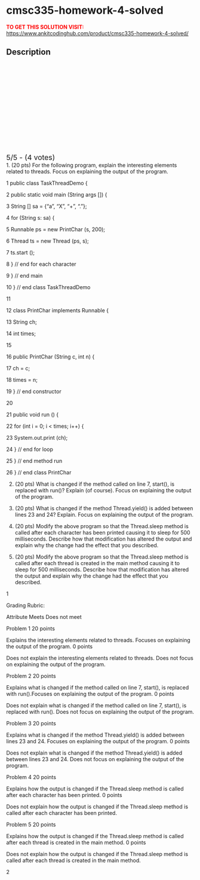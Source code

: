 # cmsc335-homework-4-solved



**<span style='color:red'>TO GET THIS SOLUTION VISIT:</span>** https://www.ankitcodinghub.com/product/cmsc335-homework-4-solved/

<h2>Description</h2>



<div class="kk-star-ratings kksr-auto kksr-align-center kksr-valign-top" data-payload="{&quot;align&quot;:&quot;center&quot;,&quot;id&quot;:&quot;127941&quot;,&quot;slug&quot;:&quot;default&quot;,&quot;valign&quot;:&quot;top&quot;,&quot;ignore&quot;:&quot;&quot;,&quot;reference&quot;:&quot;auto&quot;,&quot;class&quot;:&quot;&quot;,&quot;count&quot;:&quot;4&quot;,&quot;legendonly&quot;:&quot;&quot;,&quot;readonly&quot;:&quot;&quot;,&quot;score&quot;:&quot;5&quot;,&quot;starsonly&quot;:&quot;&quot;,&quot;best&quot;:&quot;5&quot;,&quot;gap&quot;:&quot;4&quot;,&quot;greet&quot;:&quot;Rate this product&quot;,&quot;legend&quot;:&quot;5\/5 - (4 votes)&quot;,&quot;size&quot;:&quot;24&quot;,&quot;title&quot;:&quot;CMSC335 Homework 4 Solved&quot;,&quot;width&quot;:&quot;138&quot;,&quot;_legend&quot;:&quot;{score}\/{best} - ({count} {votes})&quot;,&quot;font_factor&quot;:&quot;1.25&quot;}">
            
<div class="kksr-stars">
    
<div class="kksr-stars-inactive">
            <div class="kksr-star" data-star="1" style="padding-right: 4px">
            

<div class="kksr-icon" style="width: 24px; height: 24px;"></div>
        </div>
            <div class="kksr-star" data-star="2" style="padding-right: 4px">
            

<div class="kksr-icon" style="width: 24px; height: 24px;"></div>
        </div>
            <div class="kksr-star" data-star="3" style="padding-right: 4px">
            

<div class="kksr-icon" style="width: 24px; height: 24px;"></div>
        </div>
            <div class="kksr-star" data-star="4" style="padding-right: 4px">
            

<div class="kksr-icon" style="width: 24px; height: 24px;"></div>
        </div>
            <div class="kksr-star" data-star="5" style="padding-right: 4px">
            

<div class="kksr-icon" style="width: 24px; height: 24px;"></div>
        </div>
    </div>
    
<div class="kksr-stars-active" style="width: 138px;">
            <div class="kksr-star" style="padding-right: 4px">
            

<div class="kksr-icon" style="width: 24px; height: 24px;"></div>
        </div>
            <div class="kksr-star" style="padding-right: 4px">
            

<div class="kksr-icon" style="width: 24px; height: 24px;"></div>
        </div>
            <div class="kksr-star" style="padding-right: 4px">
            

<div class="kksr-icon" style="width: 24px; height: 24px;"></div>
        </div>
            <div class="kksr-star" style="padding-right: 4px">
            

<div class="kksr-icon" style="width: 24px; height: 24px;"></div>
        </div>
            <div class="kksr-star" style="padding-right: 4px">
            

<div class="kksr-icon" style="width: 24px; height: 24px;"></div>
        </div>
    </div>
</div>
                

<div class="kksr-legend" style="font-size: 19.2px;">
            5/5 - (4 votes)    </div>
    </div>
1. (20 pts) For the following program, explain the interesting elements related to threads. Focus on explaining the output of the program.

1 public class TaskThreadDemo {

2 public static void main (String args []) {

3 String [] sa = {“a”, “X”, “+”, “.”};

4 for (String s: sa) {

5 Runnable ps = new PrintChar (s, 200);

6 Thread ts = new Thread (ps, s);

7 ts.start ();

8 } // end for each character

9 } // end main

10 } // end class TaskThreadDemo

11

12 class PrintChar implements Runnable {

13 String ch;

14 int times;

15

16 public PrintChar (String c, int n) {

17 ch = c;

18 times = n;

19 } // end constructor

20

21 public void run () {

22 for (int i = 0; i &lt; times; i++) {

23 System.out.print (ch);

24 } // end for loop

25 } // end method run

26 } // end class PrintChar

2. (20 pts) What is changed if the method called on line 7, start(), is replaced with run()? Explain (of course). Focus on explaining the output of the program.

3. (20 pts) What is changed if the method Thread.yield() is added between lines 23 and 24? Explain. Focus on explaining the output of the program.

4. (20 pts) Modify the above program so that the Thread.sleep method is called after each character has been printed causing it to sleep for 500 milliseconds. Describe how that modification has altered the output and explain why the change had the effect that you described.

5. (20 pts) Modify the above program so that the Thread.sleep method is called after each thread is created in the main method causing it to sleep for 500 milliseconds. Describe how that modification has altered the output and explain why the change had the effect that you described.

1

Grading Rubric:

Attribute Meets Does not meet

Problem 1 20 points

Explains the interesting elements related to threads. Focuses on explaining the output of the program. 0 points

Does not explain the interesting elements related to threads. Does not focus on explaining the output of the program.

Problem 2 20 points

Explains what is changed if the method called on line 7, start(), is replaced with run().Focuses on explaining the output of the program. 0 points

Does not explain what is changed if the method called on line 7, start(), is replaced with run(). Does not focus on explaining the output of the program.

Problem 3 20 points

Explains what is changed if the method Thread.yield() is added between lines 23 and 24. Focuses on explaining the output of the program. 0 points

Does not explain what is changed if the method Thread.yield() is added between lines 23 and 24. Does not focus on explaining the output of the program.

Problem 4 20 points

Explains how the output is changed if the Thread.sleep method is called after each character has been printed. 0 points

Does not explain how the output is changed if the Thread.sleep method is called after each character has been printed.

Problem 5 20 points

Explains how the output is changed if the Thread.sleep method is called after each thread is created in the main method. 0 points

Does not explain how the output is changed if the Thread.sleep method is called after each thread is created in the main method.

2

